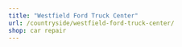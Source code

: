```yaml
---
title: "Westfield Ford Truck Center"
url: /countryside/westfield-ford-truck-center/
shop: car repair
---
```

